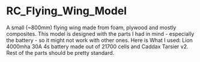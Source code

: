 # RC_Flying_Wing_Model
A small (~800mm) flying wing made from foam, plywood and mostly composites. This model is designed with the parts I had in mind - especially the battery - so it might not work with other ones. Here is What I used: Lion 4000mha 30A 4s battery made out of 21700 cells and Caddax Tarsier v2. Rest of the parts should be pretty standard.
